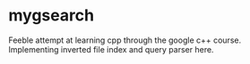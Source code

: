 mygsearch
=========

Feeble attempt at learning cpp through the google c++ course. Implementing inverted file index and query parser here.

